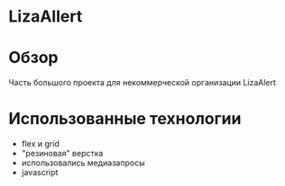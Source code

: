 # LizaAllert
# Обзор
Часть большого проекта для некоммерческой организации LizaAlert
# Использованные технологии
- flex и grid
- "резиновая" верстка
- использовались медиазапросы
- javascript
